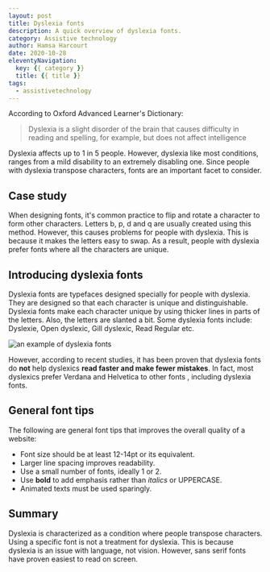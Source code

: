 ```yaml
---
layout: post
title: Dyslexia fonts
description: A quick overview of dyslexia fonts.
category: Assistive technology
author: Hamsa Harcourt
date: 2020-10-28
eleventyNavigation:
  key: {{ category }}
  title: {{ title }}
tags:
  - assistivetechnology
---
```


According to Oxford Advanced Learner's Dictionary:

> Dyslexia is a slight disorder of the brain that causes difficulty in reading and spelling, for example, but does not affect intelligence

Dyslexia affects up to 1 in 5 people. However, dyslexia like most conditions, ranges from a mild disability to an extremely disabling one. Since people with dyslexia transpose characters, fonts are an important facet to consider.


## Case study

When designing fonts, it's common practice to flip and rotate a character to form other characters. Letters b, p, d and q are usually created using this method. However, this causes problems for people with dyslexia. This is because it makes the letters easy to swap. As a result, people with dyslexia prefer fonts where all the characters are unique. 


## Introducing dyslexia fonts

Dyslexia fonts are typefaces designed specially for people with dyslexia. They are designed so that each character is unique and distinguishable. Dyslexia fonts make each character unique by using thicker lines in parts of the letters. Also, the letters are slanted a bit.  Some dyslexia fonts include: Dyslexie, Open dyslexic, Gill dyslexic, Read Regular etc.

![an example of dyslexia fonts](/img/posts/2020-10-28-dyslexia-fonts/dyslexia-font.png)
 
However, according to recent studies, it has been proven that dyslexia fonts do **not** help dyslexics **read faster and make fewer mistakes**. In fact, most dyslexics prefer Verdana and Helvetica to  other fonts , including dyslexia fonts.


## General font tips

The following are general font tips that improves the overall quality of a website:

- Font size should be at least 12-14pt or its equivalent.
- Larger line spacing improves readability.
- Use a small number of fonts, ideally 1 or 2.
- Use **bold** to add emphasis rather than *italics* or UPPERCASE.
- Animated texts must be used sparingly.


## Summary

Dyslexia is characterized as a condition where people transpose characters. Using a specific font is not a treatment for dyslexia. This is because dyslexia is an issue with language, not vision. However, sans serif fonts have proven easiest to read on screen.
